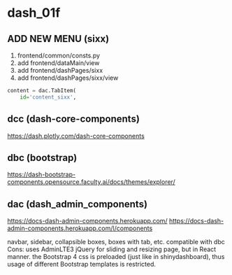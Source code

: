 # dash_01f

## ADD NEW MENU (sixx)
1. frontend/common/consts.py
1. add frontend/dataMain/view
1. add frontend/dashPages/sixx
1. add frontend/dashPages/sixx/view
```python
content = dac.TabItem(
    id='content_sixx',
```
## dcc (dash-core-components)
https://dash.plotly.com/dash-core-components


## dbc  (bootstrap)
https://dash-bootstrap-components.opensource.faculty.ai/docs/themes/explorer/

## dac (dash_admin_components)
https://docs-dash-admin-components.herokuapp.com/
https://docs-dash-admin-components.herokuapp.com/l/components

navbar, sidebar, collapsible boxes, boxes with tab, etc.
compatible with dbc
Cons:
uses AdminLTE3 jQuery for sliding and resizing page, but in React manner.
the Bootstrap 4 css is preloaded (just like in shinydashboard), thus usage of different Bootstrap templates is restricted.
